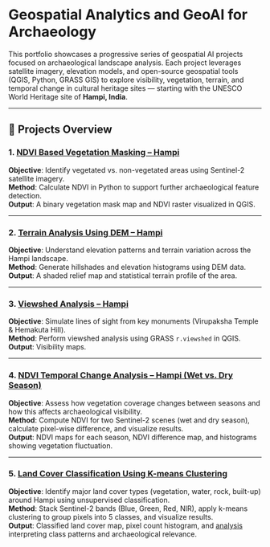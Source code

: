 # Geospatial Analytics and GeoAI for Archaeology

This portfolio showcases a progressive series of geospatial AI projects focused on archaeological landscape analysis. Each project leverages satellite imagery, elevation models, and open-source geospatial tools (QGIS, Python, GRASS GIS) to explore visibility, vegetation, terrain, and temporal change in cultural heritage sites — starting with the UNESCO World Heritage site of **Hampi, India**.

---

## 📁 Projects Overview

### 1. [NDVI Based Vegetation Masking – Hampi](01_ndvi_hampi/README.md)
**Objective**: Identify vegetated vs. non-vegetated areas using Sentinel-2 satellite imagery.  
**Method**: Calculate NDVI in Python to support further archaeological feature detection.  
**Output**: A binary vegetation mask map and NDVI raster visualized in QGIS.

---

### 2. [Terrain Analysis Using DEM – Hampi](02_terrain_hampi/README.md)
**Objective**: Understand elevation patterns and terrain variation across the Hampi landscape.  
**Method**: Generate hillshades and elevation histograms using DEM data.  
**Output**: A shaded relief map and statistical terrain profile of the area.

---

### 3. [Viewshed Analysis – Hampi](03_viewshed_hampi/README.md)
**Objective**: Simulate lines of sight from key monuments (Virupaksha Temple & Hemakuta Hill).  
**Method**: Perform viewshed analysis using GRASS `r.viewshed` in QGIS.  
**Output**: Visibility maps.

---

### 4. [NDVI Temporal Change Analysis – Hampi (Wet vs. Dry Season)](04_ndvi_change_hampi/README.md)  
**Objective**: Assess how vegetation coverage changes between seasons and how this affects archaeological visibility.  
**Method**: Compute NDVI for two Sentinel-2 scenes (wet and dry season), calculate pixel-wise difference, and visualize results.  
**Output**: NDVI maps for each season, NDVI difference map, and histograms showing vegetation fluctuation.

---

### 5. [Land Cover Classification Using K-means Clustering](05_landcover_classification_hampi/README.md)  
**Objective**: Identify major land cover types (vegetation, water, rock, built-up) around Hampi using unsupervised classification.  
**Method**: Stack Sentinel-2 bands (Blue, Green, Red, NIR), apply k-means clustering to group pixels into 5 classes, and visualize results.  
**Output**: Classified land cover map, pixel count histogram, and [analysis](05_landcover_classification_hampi/analysis.md) interpreting class patterns and archaeological relevance.
